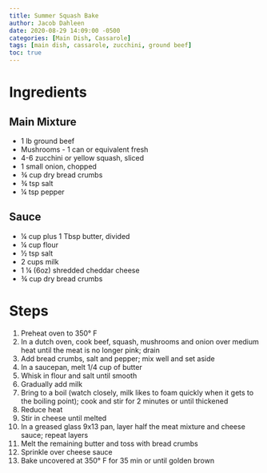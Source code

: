 ```yaml
---
title: Summer Squash Bake
author: Jacob Dahleen
date: 2020-08-29 14:09:00 -0500
categories: [Main Dish, Cassarole]
tags: [main dish, cassarole, zucchini, ground beef]
toc: true
---
```


# Ingredients

## Main Mixture

- 1 lb ground beef
- Mushrooms - 1 can or equivalent fresh
- 4-6 zucchini or yellow squash, sliced
- 1 small onion, chopped
- &frac34; cup dry bread crumbs
- &frac34; tsp salt
- &frac14; tsp pepper

## Sauce

- &frac14; cup plus 1 Tbsp butter, divided
- &frac14; cup flour
- &frac12; tsp salt
- 2 cups milk
- 1 &frac14; (6oz) shredded cheddar cheese
- &frac34; cup dry bread crumbs

# Steps

1. Preheat oven to 350&deg; F
1. In a dutch oven, cook beef, squash, mushrooms and onion over medium heat until the meat is no longer pink; drain
1. Add bread crumbs, salt and pepper; mix well and set aside
1. In a saucepan, melt 1/4 cup of butter
1. Whisk in flour and salt until smooth
1. Gradually add milk
1. Bring to a boil (watch closely, milk likes to foam quickly when it gets to the boiling point); cook and stir for 2 minutes or until thickened
1. Reduce heat
1. Stir in cheese until melted
1. In a greased glass 9x13 pan, layer half the meat mixture and cheese sauce; repeat layers
1. Melt the remaining butter and toss with bread crumbs
1. Sprinkle over cheese sauce
1. Bake uncovered at 350&deg; F for 35 min or until golden brown
